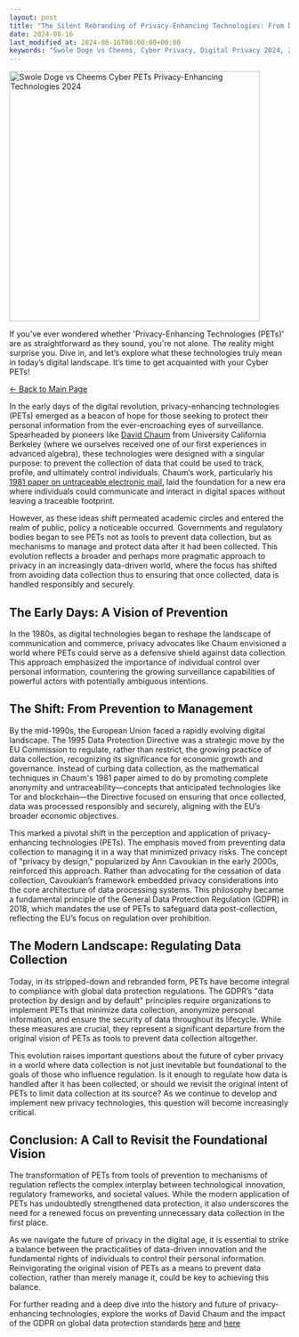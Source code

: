 ```yaml
---
layout: post
title: "The Silent Rebranding of Privacy-Enhancing Technologies: From Data Collection Prevention to Regulation"
date: 2024-08-16
last_modified_at: 2024-08-16T00:00:00+00:00
keywords: "Swole Doge vs Cheems, Cyber Privacy, Digital Privacy 2024, Zero Trust, Data Sovereignty, Cyberprivacy, Cyber-Privacy, PETs, Privacy-Enhancing Technologies, Data Collection Prevention, GDPR Compliance, Data Protection Regulation, Privacy by Design, Data Security, Digital Surveillance, Data Anonymization, David Chaum, Untraceable Electronic Mail, Cybersecurity, Privacy in the Digital Age, Information Governance, Tor Network, Blockchain Privacy, Data Privacy Law, EU Data Protection Directive, Privacy Regulation, Bureaucratic Compliance, Data Privacy Evolution, Personal Data Protection, Privacy and Data Management"
---
```


<div class="content-container">
  <div class="image-container">
    <img src="{{ '/assets/images/Swole_Doge_vs_Cheems_Cyber_PETs_2024.png' | relative_url }}" alt="Swole Doge vs Cheems Cyber PETs Privacy-Enhancing Technologies 2024" width="450" height="450">
  </div>
  <div class="text-container">
    <p>If you’ve ever wondered whether 'Privacy-Enhancing Technologies (PETs)' are as straightforward as they sound, you're not alone. The reality might surprise you. Dive in, and let’s explore what these technologies truly mean in today’s digital landscape. It’s time to get acquainted with your Cyber PETs!</p>

<p><a href="https://cyberprivacy.tech">← Back to Main Page</a></p>

<p>In the early days of the digital revolution, privacy-enhancing technologies (PETs) emerged as a beacon of hope for those seeking to protect their personal information from the ever-encroaching eyes of surveillance. Spearheaded by pioneers like <a href="https://dblp.org/pid/c/DavidChaum.html">David Chaum</a> from University California Berkeley (where we ourselves received one of our first experiences in advanced algebra), these technologies were designed with a singular purpose: to prevent the collection of data that could be used to track, profile, and ultimately control individuals. Chaum’s work, particularly his <a href="https://dl.acm.org/doi/pdf/10.1145/358549.358563">1981 paper on untraceable electronic mail</a>, laid the foundation for a new era where individuals could communicate and interact in digital spaces without leaving a traceable footprint.</p>

<p>However, as these ideas shift permeated academic circles and entered the realm of public, policy a noticeable occurred. Governments and regulatory bodies began to see PETs not as tools to prevent data collection, but as mechanisms to manage and protect data after  it had been collected. This evolution reflects a broader and perhaps more pragmatic approach to privacy in an increasingly data-driven world, where the focus has shifted from avoiding data collection thus to ensuring that once collected, data is handled responsibly and securely.</p> 

<h2>The Early Days: A Vision of Prevention</h2>

<p>In the 1980s, as digital technologies began to reshape the landscape of communication and commerce, privacy advocates like Chaum envisioned a world where PETs could serve as a defensive shield against data collection. This approach emphasized the importance of individual control over personal information, countering the growing surveillance capabilities of powerful actors with potentially ambiguous intentions.</p>

<h2>The Shift: From Prevention to Management</h2>

<p>By the mid-1990s, the European Union faced a rapidly evolving digital landscape. The 1995 Data Protection Directive was a strategic move by the EU Commission to regulate, rather than restrict, the growing practice of data collection, recognizing its significance for economic growth and governance. Instead of curbing data collection, as the mathematical techniques in Chaum's 1981 paper aimed to do by promoting complete anonymity and untraceability—concepts that anticipated technologies like Tor and blockchain—the Directive focused on ensuring that once collected, data was processed responsibly and securely, aligning with the EU’s broader economic objectives.</p>

<p>This marked a pivotal shift in the perception and application of privacy-enhancing technologies (PETs). The emphasis moved from preventing data collection to managing it in a way that minimized privacy risks. The concept of "privacy by design," popularized by Ann Cavoukian in the early 2000s, reinforced this approach. Rather than advocating for the cessation of data collection, Cavoukian’s framework embedded privacy considerations into the core architecture of data processing systems. This philosophy became a fundamental principle of the General Data Protection Regulation (GDPR) in 2018, which mandates the use of PETs to safeguard data post-collection, reflecting the EU’s focus on regulation over prohibition.</p>

<h2>The Modern Landscape: Regulating Data Collection</h2>

<p>Today, in its stripped-down and rebranded form, PETs have become integral to compliance with global data protection regulations. The GDPR’s "data protection by design and by default" principles require organizations to implement PETs that minimize data collection, anonymize personal information, and ensure the security of data throughout its lifecycle. While these measures are crucial, they represent a significant departure from the original vision of PETs as tools to prevent data collection altogether.</p>

<p>This evolution raises important questions about the future of cyber privacy in a world where data collection is not just inevitable but foundational to the goals of those who influence regulation. Is it enough to regulate how data is handled after it has been collected, or should we revisit the original intent of PETs to limit data collection at its source? As we continue to develop and implement new privacy technologies, this question will become increasingly critical.</p>


<h2>Conclusion: A Call to Revisit the Foundational Vision</h2>

<p>The transformation of PETs from tools of prevention to mechanisms of regulation reflects the complex interplay between technological innovation, regulatory frameworks, and societal values. While the modern application of PETs has undoubtedly strengthened data protection, it also underscores the need for a renewed focus on preventing unnecessary data collection in the first place.<p>

<p>As we navigate the future of privacy in the digital age, it is essential to strike a balance between the practicalities of data-driven innovation and the fundamental rights of individuals to control their personal information. Reinvigorating the original vision of PETs as a means to prevent data collection, rather than merely manage it, could be key to achieving this balance.</p>

<p>For further reading and a deep dive into the history and future of privacy-enhancing technologies, explore the works of David Chaum and the impact of the GDPR on global data protection standards <a href="https://digitalprivacyguru.com/articles/the-evolution-of-data-privacy-from-early-days-to-the-digital-age>here</href">here</a> and <a href="https://academic.oup.com/book/33735/chapter/288377754>here</href">here</a>
  </div>
</div>
